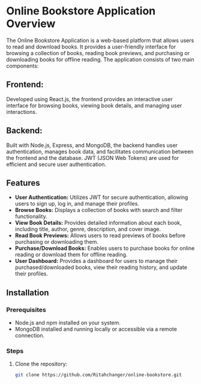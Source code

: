 # Online Bookstore Application Overview

The Online Bookstore Application is a web-based platform that allows users to read and download books. It provides a user-friendly interface for browsing a collection of books, reading book previews, and purchasing or downloading books for offline reading. The application consists of two main components:

## Frontend:
Developed using React.js, the frontend provides an interactive user interface for browsing books, viewing book details, and managing user interactions.

## Backend:
Built with Node.js, Express, and MongoDB, the backend handles user authentication, manages book data, and facilitates communication between the frontend and the database. JWT (JSON Web Tokens) are used for efficient and secure user authentication.

## Features
- **User Authentication:** Utilizes JWT for secure authentication, allowing users to sign up, log in, and manage their profiles.
- **Browse Books:** Displays a collection of books with search and filter functionality.
- **View Book Details:** Provides detailed information about each book, including title, author, genre, description, and cover image.
- **Read Book Previews:** Allows users to read previews of books before purchasing or downloading them.
- **Purchase/Download Books:** Enables users to purchase books for online reading or download them for offline reading.
- **User Dashboard:** Provides a dashboard for users to manage their purchased/downloaded books, view their reading history, and update their profiles.

## Installation

### Prerequisites
- Node.js and npm installed on your system.
- MongoDB installed and running locally or accessible via a remote connection.

### Steps
1. Clone the repository:
   ```bash
   git clone https://github.com/Ritahchanger/online-bookstore.git
